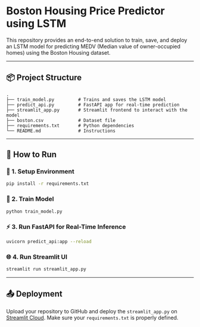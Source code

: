 
# Boston Housing Price Predictor using LSTM

This repository provides an end-to-end solution to train, save, and deploy an LSTM model for predicting MEDV (Median value of owner-occupied homes) using the Boston Housing dataset.

---

## 📦 Project Structure

```
.
├── train_model.py         # Trains and saves the LSTM model
├── predict_api.py         # FastAPI app for real-time prediction
├── streamlit_app.py       # Streamlit frontend to interact with the model
├── boston.csv             # Dataset file
├── requirements.txt       # Python dependencies
└── README.md              # Instructions
```

---

## 🚀 How to Run

### 🔧 1. Setup Environment
```bash
pip install -r requirements.txt
```

### 🧠 2. Train Model
```bash
python train_model.py
```

### ⚡ 3. Run FastAPI for Real-Time Inference
```bash
uvicorn predict_api:app --reload
```

### 🌐 4. Run Streamlit UI
```bash
streamlit run streamlit_app.py
```

---

## 📤 Deployment

Upload your repository to GitHub and deploy the `streamlit_app.py` on [Streamlit Cloud](https://streamlit.io/cloud). Make sure your `requirements.txt` is properly defined.

